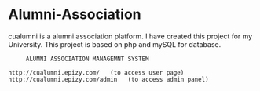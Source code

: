 # Alumni-Association
 cualumni is a alumni association platform. I have created this project for my University. This project is based on php and mySQL for database.

         ALUMNI ASSOCIATION MANAGEMNT SYSTEM 

	http://cualumni.epizy.com/   (to access user page)
	http://cualumni.epizy.com/admin   (to access admin panel) 

